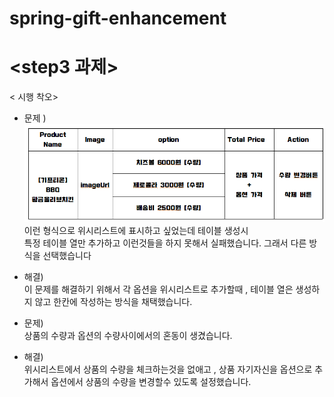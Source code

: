 # spring-gift-enhancement
# <step3 과제>

< 시행  착오>
- 문제 )![img.png](img.png)
이런 형식으로 위시리스트에 표시하고 싶었는데 테이블 생성시 <br>
특정 테이블 열만 추가하고 이런것들을 하지 못해서 실패했습니다.
그래서 다른 방식을 선택했습니다

- 해결) <br>이 문제를 해결하기 위해서 각 옵션을 위시리스트로 추가할때 ,
테이블 열은 생성하지 않고 한칸에 작성하는 방식을 채택했습니다.

- 문제)<br>
상품의 수량과 옵션의 수량사이에서의 혼동이 생겼습니다.

-  해결) <br> 
위시리스트에서 상품의 수량을 체크하는것을
없애고 , 상품 자기자신을 옵션으로 추가해서 옵션에서 상품의 수량을 
변경할수 있도록 설정했습니다.

